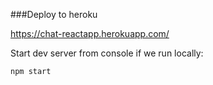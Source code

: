 ﻿###Deploy to heroku

https://chat-reactapp.herokuapp.com/


Start dev server from console if we run locally:


```
npm start
```